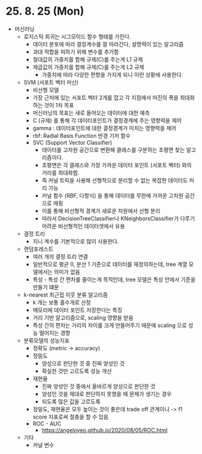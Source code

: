 # 25. 8. 25 (Mon)



* 머신러닝
  * 로지스틱 회귀는 시그모이드 함수 형태를 가진다.
    * 데이터 분포에 따라 결정계수를 잘 따라간다, 설명력이 있는 알고리즘
    * 과대 적합을 피하기 위해 변수를 추가함
    * 절대값의 가중치를 합해 규제(C)를 주는게 L1 규제
    * 제곱값의 가중치를 합해 규제(C)를 주는게 L2 규제
      * 가중치에 따라 다양한 편향을 가지게 되니 이런 상황에 사용한다.
  * SVM (서포트 벡터 머신)
    * 비선형 모델
    * 가장 근처에 있는 서포트 벡터 2개를 잡고 각 지점에서 마진의 폭을 최대화하는 것이 1차 목표
    * 머신러닝의 목표는 새로 들어오는 데이터에 대한 예측
    * C (규제) 를 통해 각 데이터포인트가 결정경계에 주는 영향력을 제어
    * gamma : 데이터포인트에 대한 결정경계가 미치는 영향력을 제어
    * rbf: Radial Basis Function 반경 기저 함수
    * SVC (Support Vector Classifier)
      * 데이터를 고차원 공간으로 변환해 클래스를 구분하는 초평면 찾는 알고리즘이다.
      * 초평면은 각 클래스와 가장 가까운 데이터 포인트 (서포트 벡터) 와의 거리를 최대화함.
      * 즉 커널 트릭을 사용해 선형적으로 분리할 수 없는 복잡한 데이터도 처리 가능
      * 커널 함수 (RBF, 다항식) 을 통해 데이터를 무한에 가까운 고차원 공간으로 매핑
      * 이를 통해 비선형적 경계가 새로운 차원에서 선형 분리
      * 따라서 DecisionTreeClassifier나 KNeighborsClassifier가 다루기 어려운 비선형적인 데이터셋에서 유용
  * 결정 트리
    * 지니 계수를 기본적으로 많이 사용한다.
  * 랜덤포레스트
    * 여러 개의 결정 트리 연결
    * 일반적으로 평균 0, 분산 1 기준으로 데이터를 재정의하는데, tree 계열 모델에서는 의미가 없음
    * 특성 - 특성 간 편차를 줄이는게 목적인데, tree 모델은 특성 안에서 기준을 만들기 떄문
  * k-nearest 최근접 이웃 분류 알고리즘
    * k 개는 보통 홀수개로 선정
    * 메모리에 데이터 포인트 저장한다는 특징
    * 거리 기반 알고리즘으로, scaling 영향을 받음
    * 특성 간의 편차는 거리의 차이를 크게 만들어주기 때문에 scaling 으로 성능 떨어지는 경향
  * 분류모델의 성능지표
    * 정확도 (metric -> accuracy)
    * 정밀도
      * 양성으로 판단한 것 중 진짜 양성인 것
      * 확실한 것만 고르도록 성능 개선
    * 재현율
      * 진짜 양성인 것 중에서 올바르게 양성으로 판단한 것
      * 양성인 것을 제대로 판단하지 못했을 때 문제가 생기는 경우
      * 되도록 많은 값을 고르도록
    * 정밀도, 재현율은 모두 높이는 것이 좋은데 trade off 관계이니 -> f1 score 지표로써 절충을 할 수 있음
    * ROC - AUC
      * https://angeloyeo.github.io/2020/08/05/ROC.html
  * 기타
    * 커널 변수
